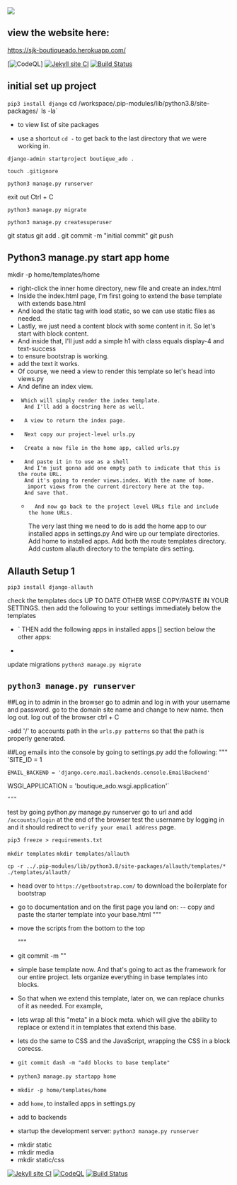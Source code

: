 <img src="https://codeinstitute.s3.amazonaws.com/fullstack/ci_logo_small.png" style="margin: 0;">

## view the website here:

https://sjk-boutiqueado.herokuapp.com/


[![CodeQL](https://github.com/SOliv1/boutique_ado_v1/actions/workflows/codeql-analysis.yml/badge.svg)]
[![Jekyll site CI](https://github.com/SOliv1/boutique_ado_v1/actions/workflows/jekyll.yml/badge.svg)](https://github.com/SOliv1/boutique_ado_v1/actions/workflows/jekyll.yml)
[![Build Status](https://app.travis-ci.com/SOliv1/boutique_ado_v1.svg?branch=master)](https://app.travis-ci.com/SOliv1/boutique_ado_v1)

## initial set up project 
`pip3 install django`
cd /workspace/.pip-modules/lib/python3.8/site-packages/`
 `ls -la` 
 - to view list of site packages

 - use a shortcut `cd -` to get back to the last directory that we were working in.

`django-admin startproject boutique_ado .`

`touch .gitignore`

`python3 manage.py runserver`

exit out Ctrl + C

`python3 manage.py migrate`

`python3 manage.py createsuperuser`

git status 
git add .
git commit -m "initial commit"
git push

## Python3 manage.py start app home
mkdir -p home/templates/home
- right-click the inner home directory, new file and create an index.html
-   Inside the index.html page, I'm first going to extend the base template with extends base.html
-   And load the static tag with load static, so we can use static files as needed.
-   Lastly, we just need a content block with some content in it. So let's start with block content.
-   And inside that, I'll just add a simple h1 with class equals display-4 and text-success
-   to ensure bootstrap is working.
-    add the text it works.
-    Of course, we need a view to render this template so let's head into views.py
-    And define an index view.
-      Which will simply render the index template.
        And I'll add a docstring here as well.
-       A view to return the index page.
-       Next copy our project-level urls.py
-       Create a new file in the home app, called urls.py
-       And paste it in to use as a shell
        And I'm just gonna add one empty path to indicate that this is the route URL.
        And it's going to render views.index. With the name of home.
         import views from the current directory here at the top.
        And save that.
    -       And now go back to the project level URLs file and include the home URLs.
        The very last thing we need to do is add the home app to our installed apps in settings.py
        And wire up our template directories.
        Add home to installed apps.
        Add both the route templates directory.
        Add custom allauth directory to the template dirs setting.

## Allauth Setup 1
`pip3 install django-allauth`

<!-- go to settings to grab the documentation:
https://django-allauth.readthedocs.io/en/latest/installation.html

https://django-allauth.readthedocs.io/en/latest/installation.html -->

check the templates docs UP TO DATE OTHER WISE COPY/PASTE IN YOUR SETTINGS.
then add the following to your settings immediately below the templates

- `
THEN add the following apps in installed apps [] section below the other apps:

-

update migrations
`python3 manage.py migrate`

`python3 manage.py runserver`
-
##Log in to admin in the browser
go to admin and log in with your username and password.
go to the domain site name and change to new name. then log out.
log out of the browser ctrl + C

-add '/' to accounts path in the `urls.py patterns` so that the path is properly generated.

##Log emails into the console by going to settings.py
add the following:
    """
`SITE_ID = 1

`EMAIL_BACKEND = 'django.core.mail.backends.console.EmailBackend'`

WSGI_APPLICATION = 'boutique_ado.wsgi.application'`

    """
test by going python.py manage.py runserver
go to url and add `/accounts/login` at the end of the browser
test the username by logging in and it should redirect to `verify your email address` page.

`pip3 freeze > requirements.txt`

`mkdir templates`
`mkdir templates/allauth`

`cp -r ../.pip-modules/lib/python3.8/site-packages/allauth/templates/* ./templates/allauth/`

- head over to `https://getbootstrap.com/` to download the boilerplate for bootstrap

- go to documentation and on the first page you land on:
-- copy and paste the starter template into your base.html
    """
<meta http-equiv="X-UA-Compatible" content="ie=edge">

-  move the scripts from the bottom to the top

    """
- git commit -m ""

- simple base template now. And that's going to act as the framework for our entire project.
  lets organize everything in base templates into blocks.
- So that when we extend this template, later on, we can replace chunks of it as needed.
For example, 
- lets wrap all this "meta" in a block meta.
which will give the ability to replace or extend it in templates 
that extend this base.
- lets do the same to CSS and the JavaScript, wrapping the CSS in a block corecss.

- `git commit dash -m "add blocks to base template"`
-   `python3 manage.py startapp home`
- `mkdir -p home/templates/home`
- add `home`, to installed apps in settings.py
- add to backends 
- startup the development server: `python3 manage.py runserver`

<!-- *pre-receive hook declined:*
- found large files on my workspace and could not push to github. What you need to do is `.gitignore` them in the future if you should ever find them again.
it ignored these files below - have no idea where they came from but it  works now thank goodness. 
`core.Microsoft.Pytho.2803.1590767825`
`core.Microsoft.Pytho.6042.159076802` -->

- mkdir static
- mkdir media
- mkdir static/css

<!-- - css framework: https://bulma.io/  -  ensures that whenever we use font awesome icons.
They will always stay perfectly centred and have a consistent size.

- go to lato in google fonts and select for the css in base css.
add `<link href="https://fonts.googleapis.com/css2?family=Lato:it.al,wght@0,100;0,400;0,700;0,900;1,300;1,400;1,700;1,900&display=swap" rel="stylesheet">`
`<link href="https://fonts.googleapis.com/css2?family=Lato&display=swap" rel="stylesheet">`
to main core.css block.

- go to font awesome account and sign in:`https://fontawesome.com/icons?d=gallery`
`https://fontawesome.com/`

- add kit code: `<script src="https://kit.fontawesome.com/1e03de6694.js" crossorigin="anonymous"></script>` -->

[![Jekyll site CI](https://github.com/SOliv1/boutique_ado_v1/actions/workflows/jekyll.yml/badge.svg)](https://github.com/SOliv1/boutique_ado_v1/actions/workflows/jekyll.yml)
[![CodeQL](https://github.com/SOliv1/boutique_ado_v1/actions/workflows/codeql-analysis.yml/badge.svg)](https://github.com/SOliv1/boutique_ado_v1/actions/workflows/codeql-analysis.yml)
[![Build Status](https://travis-ci.com/SOliv1/boutique_ado_v1.svg?branch=master)](https://travis-ci.com/SOliv1/boutique_ado_v1)

